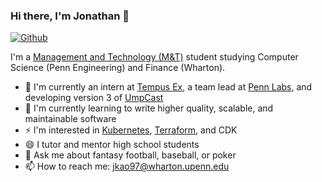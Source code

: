 ### Hi there, I'm Jonathan 👋

[![Github](https://img.shields.io/github/followers/jonathankao97?label=Follow&style=social)](https://github.com/jonathankao97)

I'm a [Management and Technology (M&T)](https://fisher.wharton.upenn.edu) student studying Computer Science (Penn Engineering) and Finance (Wharton).

-   🔭 I'm currently an intern at [Tempus Ex](https://tempus-ex.com/), a team lead at [Penn Labs](https://pennlabs.org/), and developing version 3 of [UmpCast](https://github.com/UmpCast)
-   🌱 I'm currently learning to write higher quality, scalable, and maintainable software
-   ⚡ I'm interested in [Kubernetes](https://github.com/kubernetes/kubernetes), [Terraform](https://github.com/hashicorp/terraform), and CDK
-   😄 I tutor and mentor high school students
-   💬 Ask me about fantasy football, baseball, or poker
-   📫 How to reach me: jkao97@wharton.upenn.edu

<!--
**jonathankao97/jonathankao97** is a ✨ _special_ ✨ repository because its `README.md` (this file) appears on your GitHub profile.

Here are some ideas to get you started:

- 🔭 I’m currently working on ...
- 🌱 I’m currently learning ...
- 👯 I’m looking to collaborate on ...
- 🤔 I’m looking for help with ...
- 💬 Ask me about ...
- 📫 How to reach me: ...
- 😄 Pronouns: ...
- ⚡ Fun fact: ...
-->
